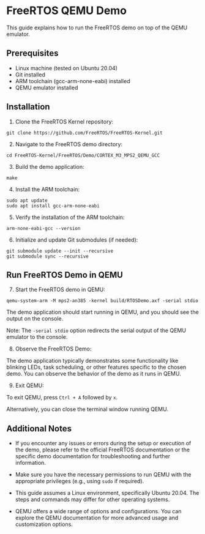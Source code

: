 # FreeRTOS QEMU Demo

This guide explains how to run the FreeRTOS demo on top of the QEMU emulator.

## Prerequisites

- Linux machine (tested on Ubuntu 20.04)
- Git installed
- ARM toolchain (gcc-arm-none-eabi) installed
- QEMU emulator installed

## Installation

1. Clone the FreeRTOS Kernel repository:
```
git clone https://github.com/FreeRTOS/FreeRTOS-Kernel.git
```

2. Navigate to the FreeRTOS demo directory:
```
cd FreeRTOS-Kernel/FreeRTOS/Demo/CORTEX_M3_MPS2_QEMU_GCC
```

3. Build the demo application:
```
make
```
4. Install the ARM toolchain:
```
sudo apt update
sudo apt install gcc-arm-none-eabi
```
5. Verify the installation of the ARM toolchain:
```
arm-none-eabi-gcc --version
```

6. Initialize and update Git submodules (if needed):
```
git submodule update --init --recursive
git submodule sync --recursive
```

## Run FreeRTOS Demo in QEMU

7. Start the FreeRTOS demo in QEMU:
```
qemu-system-arm -M mps2-an385 -kernel build/RTOSDemo.axf -serial stdio
```

The demo application should start running in QEMU, and you should see the output on the console.

Note: The `-serial stdio` option redirects the serial output of the QEMU emulator to the console.

8. Observe the FreeRTOS Demo:

The demo application typically demonstrates some functionality like blinking LEDs, task scheduling, or other features specific to the chosen demo. You can observe the behavior of the demo as it runs in QEMU.

9. Exit QEMU:

To exit QEMU, press `Ctrl + A` followed by `x`.

Alternatively, you can close the terminal window running QEMU.

## Additional Notes

- If you encounter any issues or errors during the setup or execution of the demo,
please refer to the official FreeRTOS documentation or the specific demo documentation for troubleshooting and further information.

- Make sure you have the necessary permissions to run QEMU with the appropriate privileges (e.g., using `sudo` if required).

- This guide assumes a Linux environment, specifically Ubuntu 20.04. The steps and commands may differ for other operating systems.

- QEMU offers a wide range of options and configurations. You can explore the QEMU documentation for more advanced usage and customization options.
